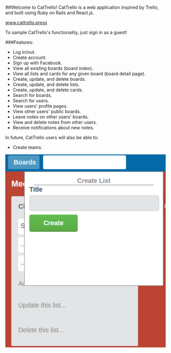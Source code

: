 ##Welcome to CatTrello!
CatTrello is a web application inspired by Trello, and built using Ruby on Rails and React.js.

www.cattrello.press

To sample CatTrello's functionality, just sign in as a guest!

###Features:

* Log in/out.
* Create account.
* Sign up with Facebook.
* View all existing boards (board index).
* View all lists and cards for any given board (board detail page).
* Create, update, and delete boards.
* Create, update, and delete lists.
* Create, update, and delete cards.
* Search for boards.
* Search for users.
* View users' profile pages.
* View other users' public boards.
* Leave notes on other users' boards.
* View and delete notes from other users.
* Receive notifications about new notes.

In future, CatTrello users will also be able to:

* Create teams.

<img src="./screenshot1.png" width="600px"/>
